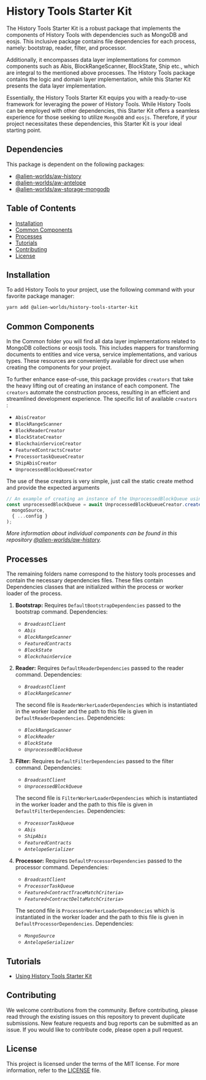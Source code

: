 # History Tools Starter Kit

The History Tools Starter Kit is a robust package that implements the components of History Tools with dependencies such as MongoDB and eosjs. This inclusive package contains file dependencies for each process, namely: bootstrap, reader, filter, and processor.

Additionally, it encompasses data layer implementations for common components such as Abis, BlockRangeScanner, BlockState, Ship etc., which are integral to the mentioned above
 processes. The History Tools package contains the logic and domain layer implementation, while this Starter Kit presents the data layer implementation.

Essentially, the History Tools Starter Kit equips you with a ready-to-use framework for leveraging the power of History Tools. While History Tools can be employed with other dependencies, this Starter Kit offers a seamless experience for those seeking to utilize `MongoDB` and `eosjs`. Therefore, if your project necessitates these dependencies, this Starter Kit is your ideal starting point.


## Dependencies

This package is dependent on the following packages:

- [@alien-worlds/aw-history](https://github.com/Alien-Worlds/api-history-tools)
- [@alien-worlds/aw-antelope](https://github.com/Alien-Worlds/eos)
- [@alien-worlds/aw-storage-mongodb](https://github.com/Alien-Worlds/storage-mongodb)

## Table of Contents

- [Installation](#installation)
- [Common Components](#common-components)
- [Processes](#processes)
- [Tutorials](#tutorials)
- [Contributing](#contributing)
- [License](#license)

## Installation

To add History Tools to your project, use the following command with your favorite package manager:

```bash
yarn add @alien-worlds/history-tools-starter-kit
```

## Common Components

In the Common folder you will find all data layer implementations related to MongoDB collections or eosjs tools. This includes mappers for transforming documents to entities and vice versa, service implementations, and various types. These resources are conveniently available for direct use when creating the components for your project.

To further enhance ease-of-use, this package provides `creators` that take the heavy lifting out of creating an instance of each component. The `creators` automate the construction process, resulting in an efficient and streamlined development experience. The specific list of available `creators` :
- `AbisCreator`
- `BlockRangeScanner`
- `BlockReaderCreator`
- `BlockStateCreator`
- `BlockchainServiceCreator`
- `FeaturedContractsCreator`
- `ProcessortaskQueueCreator`
- `ShipAbisCreator`
- `UnprocessedBlockQueueCreator`


The use of these creators is very simple, just call the static create method and provide the expected arguments

```typescript
// An example of creating an instance of the UnprocessedBlockQueue using a dedicated creator
const unprocessedBlockQueue = await UnprocessedBlockQueueCreator.create(
  mongoSource,
  { ...config }
);
```

_More information about individual components can be found in this repository [@alien-worlds/aw-history](https://github.com/Alien-Worlds/api-history-tools)._

## Processes

The remaining folders name correspond to the history tools processes and contain the necessary dependencies files. These files contain Dependencies classes that are initialized within the process or worker loader of the process.

1. **Bootstrap:** Requires `DefaultBootstrapDependencies` passed to the bootstrap command. Dependencies:

   - _`BroadcastClient`_
   - _`Abis`_
   - _`BlockRangeScanner`_
   - _`FeaturedContracts`_
   - _`BlockState`_
   - _`BlockchainService`_

2. **Reader:** Requires `DefaultReaderDependencies` passed to the reader command. Dependencies:

   - _`BroadcastClient`_
   - _`BlockRangeScanner`_

   The second file is `ReaderWorkerLoaderDependencies` which is instantiated in the worker loader and the path to this file is given in `DefaultReaderDependencies`. Dependencies:

   - _`BlockRangeScanner`_
   - _`BlockReader`_
   - _`BlockState`_
   - _`UnprocessedBlockQueue`_

3. **Filter:** Requires `DefaultFilterDependencies` passed to the filter command. Dependencies:

   - _`BroadcastClient`_
   - _`UnprocessedBlockQueue`_

   The second file is `FilterWorkerLoaderDependencies` which is instantiated in the worker loader and the path to this file is given in `DefaultFilterDependencies`. Dependencies:

   - _`ProcessorTaskQueue`_
   - _`Abis`_
   - _`ShipAbis`_
   - _`FeaturedContracts`_
   - _`AntelopeSerializer`_

4. **Processor:** Requires `DefaultProcessorDependencies` passed to the processor command. Dependencies:

   - _`BroadcastClient`_
   - _`ProcessorTaskQueue`_
   - _`Featured<ContractTraceMatchCriteria>`_
   - _`Featured<ContractDeltaMatchCriteria>`_

   The second file is `ProcessorWorkerLoaderDependencies` which is instantiated in the worker loader and the path to this file is given in `DefaultProcessorDependencies`. Dependencies:

   - _`MongoSource`_
   - _`AntelopeSerializer`_


## Tutorials

- [Using History Tools Starter Kit](./tutorials/using-history-tools-starter-kit.md)

## Contributing

We welcome contributions from the community. Before contributing, please read through the existing issues on this repository to prevent duplicate submissions. New feature requests and bug reports can be submitted as an issue. If you would like to contribute code, please open a pull request.

## License

This project is licensed under the terms of the MIT license. For more information, refer to the [LICENSE](./LICENSE) file.
